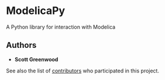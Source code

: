 # ModelicaPy
A Python library for interaction with Modelica

## Authors

* **Scott Greenwood**

See also the list of [contributors](https://github.com/your/project/contributors) who participated in this project.
